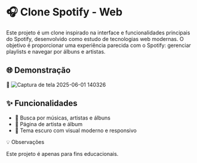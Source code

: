 # 🎧 Clone Spotify - Web 

Este projeto é um clone inspirado na interface e funcionalidades principais do Spotify, desenvolvido como estudo de tecnologias web modernas. O objetivo é proporcionar uma experiência parecida com o Spotify: gerenciar playlists e navegar por álbuns e artistas.

## 🌐 Demonstração

📸 
![Captura de tela 2025-06-01 140326](https://github.com/user-attachments/assets/1ac26771-8789-447a-9851-160df36468de)

## ✨ Funcionalidades

- 🔎 Busca por músicas, artistas e álbuns
- 🎵 Página de artista e álbum
- 🌙 Tema escuro com visual moderno e responsivo



💡 Observações

Este projeto é apenas para fins educacionais.

